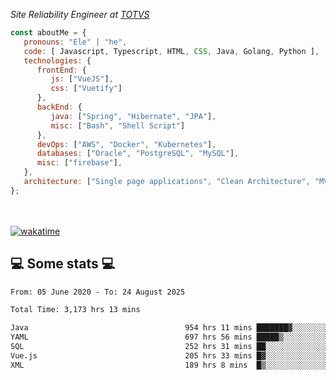 <p><em>Site Reliability Engineer at <a href="https://www.totvs.com/">TOTVS</a></br>
</em></p>


```javascript
const aboutMe = {
   pronouns: "Ele" | "he",
   code: [ Javascript, Typescript, HTML, CSS, Java, Golang, Python ],
   technologies: {
      frontEnd: {
         js: ["VueJS"],
         css: ["Vuetify"]
      },
      backEnd: {
         java: ["Spring", "Hibernate", "JPA"],
         misc: ["Bash", "Shell Script"]
      },
      devOps: ["AWS", "Docker", "Kubernetes"],
      databases: ["Oracle", "PostgreSQL", "MySQL"],
      misc: ["firebase"],
   },
   architecture: ["Single page applications", "Clean Architecture", "MVC", "Microservices"],
};
```
</br></br>
[![wakatime](https://wakatime.com/badge/user/a3a8ed06-d304-4d6b-bc86-4adc418cdea7.svg)](https://wakatime.com/@a3a8ed06-d304-4d6b-bc86-4adc418cdea7)
<h2>💻 Some stats 💻</h2>

<!--START_SECTION:waka-->

```txt
From: 05 June 2020 - To: 24 August 2025

Total Time: 3,173 hrs 13 mins

Java                                   954 hrs 11 mins ███████▓░░░░░░░░░░░░░░░░░   30.07 %
YAML                                   697 hrs 56 mins █████▒░░░░░░░░░░░░░░░░░░░   21.99 %
SQL                                    252 hrs 31 mins ██░░░░░░░░░░░░░░░░░░░░░░░   07.96 %
Vue.js                                 205 hrs 33 mins █▓░░░░░░░░░░░░░░░░░░░░░░░   06.48 %
XML                                    189 hrs 8 mins  █▒░░░░░░░░░░░░░░░░░░░░░░░   05.96 %
```

<!--END_SECTION:waka-->
